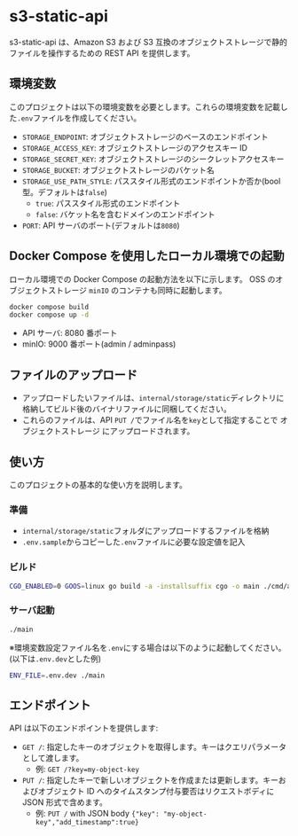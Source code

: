 # s3-static-api

s3-static-api は、Amazon S3 および S3 互換のオブジェクトストレージで静的ファイルを操作するための REST API を提供します。

## 環境変数

このプロジェクトは以下の環境変数を必要とします。これらの環境変数を記載した`.env`ファイルを作成してください。

- `STORAGE_ENDPOINT`: オブジェクトストレージのベースのエンドポイント
- `STORAGE_ACCESS_KEY`: オブジェクトストレージのアクセスキー ID
- `STORAGE_SECRET_KEY`: オブジェクトストレージのシークレットアクセスキー
- `STORAGE_BUCKET`: オブジェクトストレージのバケット名
- `STORAGE_USE_PATH_STYLE`: パススタイル形式のエンドポイントか否か(bool 型。デフォルトは`false`)
  - `true`: パススタイル形式のエンドポイント
  - `false`: バケット名を含むドメインのエンドポイント
- `PORT`: API サーバのポート(デフォルトは`8080`)

## Docker Compose を使用したローカル環境での起動

ローカル環境での Docker Compose の起動方法を以下に示します。
OSS のオブジェクトストレージ `minIO` のコンテナも同時に起動します。

```bash
docker compose build
docker compose up -d
```

- API サーバ: 8080 番ポート
- minIO: 9000 番ポート(admin / adminpass)

## ファイルのアップロード

- アップロードしたいファイルは、`internal/storage/static`ディレクトリに格納してビルド後のバイナリファイルに同梱してください。
- これらのファイルは、API `PUT /`でファイル名を`key`として指定することで オブジェクトストレージ にアップロードされます。

## 使い方

このプロジェクトの基本的な使い方を説明します。

### 準備

- `internal/storage/static`フォルダにアップロードするファイルを格納
- `.env.sample`からコピーした`.env`ファイルに必要な設定値を記入

### ビルド

```bash
CGO_ENABLED=0 GOOS=linux go build -a -installsuffix cgo -o main ./cmd/api-server/main.go
```

### サーバ起動

```bash
./main
```

※環境変数設定ファイル名を`.env`にする場合は以下のように起動してください。 (以下は`.env.dev`とした例)

```bash
ENV_FILE=.env.dev ./main
```

## エンドポイント

API は以下のエンドポイントを提供します:

- `GET /`: 指定したキーのオブジェクトを取得します。キーはクエリパラメータとして渡します。
  - 例: `GET /?key=my-object-key`
- `PUT /`: 指定したキーで新しいオブジェクトを作成または更新します。キーおよびオブジェクト ID へのタイムスタンプ付与要否はリクエストボディに JSON 形式で含めます。
  - 例: `PUT /` with JSON body `{"key": "my-object-key","add_timestamp":true}`
